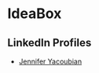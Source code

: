 # IdeaBox

## LinkedIn Profiles

- [Jennifer Yacoubian](https://www.linkedin.com/in/jennifer-yacoubian-a90b40123/)
